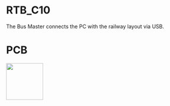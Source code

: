 # RTB_C10
The Bus Master connects the PC with the railway layout via USB.

# PCB
<img src="https://rtb4dcc.de/wp-content/uploads/2023/09/C10_1.png" width=100>
